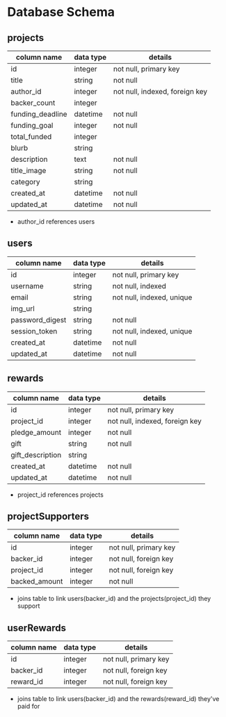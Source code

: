 # Database Schema

## projects
| **column name**  	| **data type** 	| **details**                    	|
|------------------	|---------------	|--------------------------------	|
| id               	| integer       	| not null, primary key          	|
| title            	| string        	| not null                       	|
| author_id        	| integer       	| not null, indexed, foreign key 	|
| backer_count     	| integer       	|                                	|
| funding_deadline 	| datetime      	| not null                       	|
| funding_goal     	| integer       	| not null                       	|
| total_funded     	| integer       	|                                	|
| blurb            	| string        	|                                	|
| description      	| text          	| not null                       	|
| title_image      	| string        	| not null                       	|
| category         	| string        	|                                	|
| created_at            | datetime              | not null                              |
| updated_at            | datetime              | not null                              |
* author_id references users

## users
| **column name** | **data type** | **details**               |
|-----------------|---------------|---------------------------|
| id              | integer       | not null, primary key     |
| username        | string        | not null, indexed         |
| email           | string        | not null, indexed, unique |
| img_url         | string        |                           |
| password_digest | string        | not null                  |
| session_token   | string        | not null, indexed, unique |
| created_at      | datetime      | not null                  |
| updated_at      | datetime      | not null                  |

## rewards
| **column name**  | **data type** | **details**                    |
|------------------|---------------|--------------------------------|
| id               | integer       | not null, primary key          |
| project_id       | integer       | not null, indexed, foreign key |
| pledge_amount    | integer       | not null                       |
| gift             | string        | not null                       |
| gift_description | string        |                                |
| created_at       | datetime      | not null                       |
| updated_at       | datetime      | not null                       |
* project_id references projects

## projectSupporters
| **column name** 	| **data type** 	| **details**           	|
|-----------------	|---------------	|-----------------------	|
| id              	| integer       	| not null, primary key 	|
| backer_id       	| integer       	| not null, foreign key 	|
| project_id      	| integer       	| not null, foreign key 	|
| backed_amount   	| integer       	| not null              	|
* joins table to link users(backer_id) and the projects(project_id) they support

## userRewards
| **column name** 	| **data type** 	| **details**           	|
|-----------------	|---------------	|-----------------------	|
| id              	| integer       	| not null, primary key 	|
| backer_id       	| integer       	| not null, foreign key 	|
| reward_id       	| integer       	| not null, foreign key 	|
* joins table to link users(backer_id) and the rewards(reward_id) they've paid for
